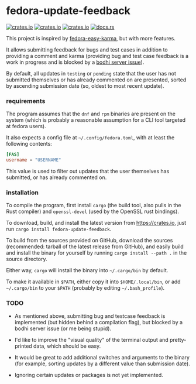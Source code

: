 # fedora-update-feedback

[![crates.io](https://img.shields.io/crates/v/fedora-update-feedback.svg)](https://crates.io/crates/fedora-update-feedback/)
[![crates.io](https://img.shields.io/crates/d/fedora-update-feedback.svg)](https://crates.io/crates/fedora-update-feedback/)
[![crates.io](https://img.shields.io/crates/l/fedora-update-feedback.svg)](https://crates.io/crates/fedora-update-feedback/)
[![docs.rs](https://docs.rs/fedora-update-feedback/badge.svg)](https://docs.rs/fedora-update-feedback/)

This project is inspired by [fedora-easy-karma][f-e-k], but with more features.

[f-e-k]: https://pagure.io/fedora-easy-karma

It allows submitting feedback for bugs and test cases in addition to providing a
comment and karma (providing bug and test case feedback is a work in progress
and is blocked by a [bodhi server issue][bodhi-issue]).

[bodhi-issue]: https://github.com/fedora-infra/bodhi/issues/3888

By default, all updates in `testing` or `pending` state that the user has not
submitted themselves or has already commented on are presented, sorted by
ascending submission date (so, oldest to most recent update).

### requirements

The program assumes that the `dnf` and `rpm` binaries are present on the system
(which is probably a reasonable assumption for a CLI tool targeted at fedora
users).

It also expects a config file at `~/.config/fedora.toml`, with at least the
following contents:

```toml
[FAS]
username = "USERNAME"
```

This value is used to filter out updates that the user themselves has submitted,
or has already commented on.


### installation

To compile the program, first install `cargo` (the build tool, also pulls in
the Rust compiler) and `openssl-devel` (used by the OpenSSL rust bindings).

To download, build, and install the latest version from <https://crates.io>,
just run `cargo install fedora-update-feedback`.

To build from the sources provided on GitHub, download the sources
(recommended: tarball of the latest release from GitHub), and easily build
and install the binary for yourself by running `cargo install --path .` in
the source directory.

Either way, `cargo` will install the binary into `~/.cargo/bin` by default.

To make it available in `$PATH`, either copy it into `$HOME/.local/bin`, or add
`~/.cargo/bin` to your `$PATH` (probably by editing `~/.bash_profile`).


### TODO

- As mentioned above, submitting bug and testcase feedback is implemented (but
  hidden behind a compilation flag), but blocked by a bodhi server issue (or me
  being stupid).

- I'd like to improve the "visual quality" of the terminal output and
  pretty-printed data, which should be easy.

- It would be great to add additional switches and arguments to the binary (for
  example, sorting updates by a different value than submission date).

- Ignoring certain updates or packages is not yet implemented.

